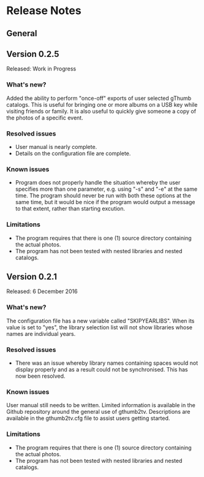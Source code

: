 # Release Notes
## General

## Version 0.2.5
Released: Work in Progress
### What's new?
Added the ability to perform "once-off" exports of user selected gThumb catalogs. This is useful for bringing one or more albums on a USB key while visiting friends or family. It is also useful to quickly give someone a copy of the photos of a specific event.

### Resolved issues
* User manual is nearly complete.
* Details on the configuration file are complete.

### Known issues
* Program does not properly handle the situation whereby the user specifies more than one parameter, e.g. using "-s" and "-e" at the same time. The program should never be run with both these options at the same time, but it would be nice if the program would output a message to that extent, rather than starting excution.

### Limitations
* The program requires that there is one (1) source directory containing the actual photos.
* The program has not been tested with nested libraries and nested catalogs.

## Version 0.2.1
Released: 6 December 2016

### What's new?
The configuration file has a new variable called "SKIPYEARLIBS". When its value is set to "yes", the library selection list will not show libraries whose names are individual years.

### Resolved issues
* There was an issue whereby library names containing spaces would not display properly and as a result could not be synchronised. This has now been resolved.

### Known issues
User manual still needs to be written. Limited information is available in the Github repository around the general use of gthumb2tv. Descriptions are available in the gthumb2tv.cfg file to assist users getting started.

### Limitations
* The program requires that there is one (1) source directory containing the actual photos.
* The program has not been tested with nested libraries and nested catalogs.
